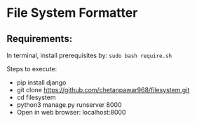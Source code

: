 # File System Formatter

## Requirements:

In terminal, install prerequisites by: `sudo bash require.sh`

Steps to execute:

* pip install django
* git clone https://github.com/chetanpawar968/filesystem.git 
* cd filesystem 
* python3 manage.py runserver 8000 
* Open in web browser: localhost:8000

